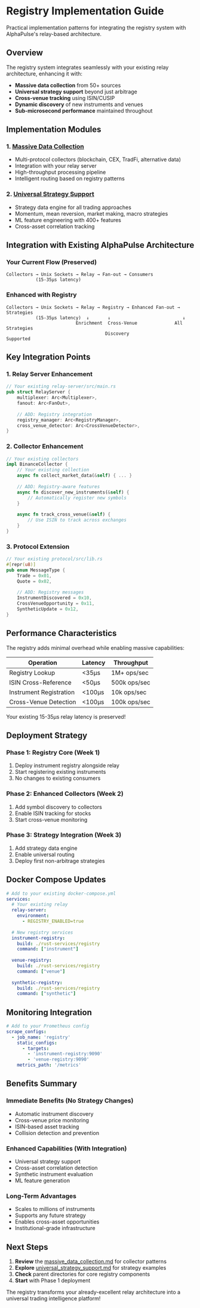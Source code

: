 # Registry Implementation Guide

Practical implementation patterns for integrating the registry system with AlphaPulse's relay-based architecture.

## Overview

The registry system integrates seamlessly with your existing relay architecture, enhancing it with:
- **Massive data collection** from 50+ sources
- **Universal strategy support** beyond just arbitrage
- **Cross-venue tracking** using ISIN/CUSIP
- **Dynamic discovery** of new instruments and venues
- **Sub-microsecond performance** maintained throughout

## Implementation Modules

### 1. [Massive Data Collection](massive_data_collection.md)
- Multi-protocol collectors (blockchain, CEX, TradFi, alternative data)
- Integration with your relay server
- High-throughput processing pipeline
- Intelligent routing based on registry patterns

### 2. [Universal Strategy Support](universal_strategy_support.md)
- Strategy data engine for all trading approaches
- Momentum, mean reversion, market making, macro strategies
- ML feature engineering with 400+ features
- Cross-asset correlation tracking

## Integration with Existing AlphaPulse Architecture

### Your Current Flow (Preserved)
```
Collectors → Unix Sockets → Relay → Fan-out → Consumers
           (15-35μs latency)
```

### Enhanced with Registry
```
Collectors → Unix Sockets → Relay → Registry → Enhanced Fan-out → Strategies
           (15-35μs latency)  ↓       ↓                           ↓
                          Enrichment  Cross-Venue              All Strategies
                                     Discovery                   Supported
```

## Key Integration Points

### 1. Relay Server Enhancement
```rust
// Your existing relay-server/src/main.rs
pub struct RelayServer {
    multiplexer: Arc<Multiplexer>,
    fanout: Arc<FanOut>,
    
    // ADD: Registry integration
    registry_manager: Arc<RegistryManager>,
    cross_venue_detector: Arc<CrossVenueDetector>,
}
```

### 2. Collector Enhancement
```rust
// Your existing collectors
impl BinanceCollector {
    // Your existing collection
    async fn collect_market_data(&self) { ... }
    
    // ADD: Registry-aware features
    async fn discover_new_instruments(&self) {
        // Automatically register new symbols
    }
    
    async fn track_cross_venue(&self) {
        // Use ISIN to track across exchanges
    }
}
```

### 3. Protocol Extension
```rust
// Your existing protocol/src/lib.rs
#[repr(u8)]
pub enum MessageType {
    Trade = 0x01,
    Quote = 0x02,
    
    // ADD: Registry messages
    InstrumentDiscovered = 0x10,
    CrossVenueOpportunity = 0x11,
    SyntheticUpdate = 0x12,
}
```

## Performance Characteristics

The registry adds minimal overhead while enabling massive capabilities:

| Operation | Latency | Throughput |
|-----------|---------|------------|
| Registry Lookup | <35μs | 1M+ ops/sec |
| ISIN Cross-Reference | <50μs | 500k ops/sec |
| Instrument Registration | <100μs | 10k ops/sec |
| Cross-Venue Detection | <100μs | 100k ops/sec |

Your existing 15-35μs relay latency is preserved!

## Deployment Strategy

### Phase 1: Registry Core (Week 1)
1. Deploy instrument registry alongside relay
2. Start registering existing instruments
3. No changes to existing consumers

### Phase 2: Enhanced Collectors (Week 2)
1. Add symbol discovery to collectors
2. Enable ISIN tracking for stocks
3. Start cross-venue monitoring

### Phase 3: Strategy Integration (Week 3)
1. Add strategy data engine
2. Enable universal routing
3. Deploy first non-arbitrage strategies

## Docker Compose Updates

```yaml
# Add to your existing docker-compose.yml
services:
  # Your existing relay
  relay-server:
    environment:
      - REGISTRY_ENABLED=true
      
  # New registry services
  instrument-registry:
    build: ./rust-services/registry
    command: ["instrument"]
    
  venue-registry:
    build: ./rust-services/registry
    command: ["venue"]
    
  synthetic-registry:
    build: ./rust-services/registry
    command: ["synthetic"]
```

## Monitoring Integration

```yaml
# Add to your Prometheus config
scrape_configs:
  - job_name: 'registry'
    static_configs:
      - targets: 
        - 'instrument-registry:9090'
        - 'venue-registry:9090'
    metrics_path: '/metrics'
```

## Benefits Summary

### Immediate Benefits (No Strategy Changes)
- Automatic instrument discovery
- Cross-venue price monitoring
- ISIN-based asset tracking
- Collision detection and prevention

### Enhanced Capabilities (With Integration)
- Universal strategy support
- Cross-asset correlation detection
- Synthetic instrument evaluation
- ML feature generation

### Long-Term Advantages
- Scales to millions of instruments
- Supports any future strategy
- Enables cross-asset opportunities
- Institutional-grade infrastructure

## Next Steps

1. **Review** the [massive_data_collection.md](massive_data_collection.md) for collector patterns
2. **Explore** [universal_strategy_support.md](universal_strategy_support.md) for strategy examples
3. **Check** parent directories for core registry components
4. **Start** with Phase 1 deployment

The registry transforms your already-excellent relay architecture into a universal trading intelligence platform!